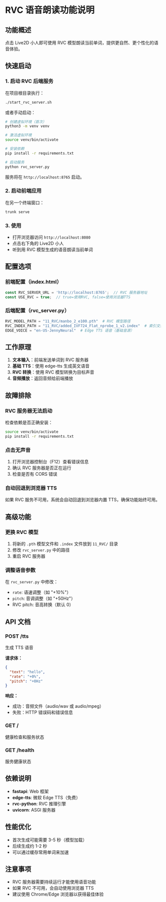 # RVC 语音朗读功能说明

## 功能概述

点击 Live2D 小人即可使用 RVC 模型朗读当前单词，提供更自然、更个性化的语音体验。

## 快速启动

### 1. 启动 RVC 后端服务

在项目根目录执行：

```bash
./start_rvc_server.sh
```

或者手动启动：

```bash
# 创建虚拟环境（首次）
python3 -m venv venv

# 激活虚拟环境
source venv/bin/activate

# 安装依赖
pip install -r requirements.txt

# 启动服务
python rvc_server.py
```

服务将在 `http://localhost:8765` 启动。

### 2. 启动前端应用

在另一个终端窗口：

```bash
trunk serve
```

### 3. 使用

- 打开浏览器访问 `http://localhost:8080`
- 点击右下角的 Live2D 小人
- 听到用 RVC 模型生成的语音朗读当前单词

## 配置选项

### 前端配置（index.html）

```javascript
const RVC_SERVER_URL = 'http://localhost:8765';  // RVC 服务器地址
const USE_RVC = true;  // true=使用RVC, false=使用浏览器TTS
```

### 后端配置（rvc_server.py）

```python
RVC_MODEL_PATH = "11_RVC/manbo_2_e100.pth"  # RVC 模型路径
RVC_INDEX_PATH = "11_RVC/added_IVF724_Flat_nprobe_1_v2.index"  # 索引文件
EDGE_VOICE = "en-US-JennyNeural"  # Edge TTS 语音（基础音源）
```

## 工作原理

1. **文本输入**：前端发送单词到 RVC 服务器
2. **基础 TTS**：使用 edge-tts 生成英文语音
3. **RVC 转换**：使用 RVC 模型转换为目标声音
4. **音频播放**：返回音频给前端播放

## 故障排除

### RVC 服务器无法启动

检查依赖是否正确安装：

```bash
source venv/bin/activate
pip install -r requirements.txt
```

### 点击无声音

1. 打开浏览器控制台（F12）查看错误信息
2. 确认 RVC 服务器是否正在运行
3. 检查是否有 CORS 错误

### 自动回退到浏览器 TTS

如果 RVC 服务不可用，系统会自动回退到浏览器内置 TTS，确保功能始终可用。

## 高级功能

### 更换 RVC 模型

1. 将新的 `.pth` 模型文件和 `.index` 文件放到 `11_RVC/` 目录
2. 修改 `rvc_server.py` 中的路径
3. 重启 RVC 服务器

### 调整语音参数

在 `rvc_server.py` 中修改：

- `rate`: 语速调整（如 "+10%"）
- `pitch`: 音调调整（如 "+50Hz"）
- RVC pitch: 音高转换（默认 0）

## API 文档

### POST /tts

生成 TTS 语音

**请求体：**
```json
{
  "text": "hello",
  "rate": "+0%",
  "pitch": "+0Hz"
}
```

**响应：**
- 成功：音频文件（audio/wav 或 audio/mpeg）
- 失败：HTTP 错误码和错误信息

### GET /

健康检查和服务状态

### GET /health

服务健康状态

## 依赖说明

- **fastapi**: Web 框架
- **edge-tts**: 微软 Edge TTS（免费）
- **rvc-python**: RVC 推理引擎
- **uvicorn**: ASGI 服务器

## 性能优化

- 首次生成可能需要 3-5 秒（模型加载）
- 后续生成约 1-2 秒
- 可以通过缓存常用单词来加速

## 注意事项

- RVC 服务器需要持续运行才能使用语音功能
- 如果 RVC 不可用，会自动使用浏览器 TTS
- 建议使用 Chrome/Edge 浏览器以获得最佳体验
